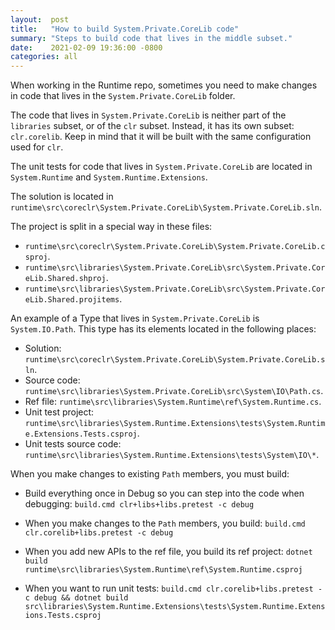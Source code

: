 ```yaml
---
layout:  post
title:   "How to build System.Private.CoreLib code"
summary: "Steps to build code that lives in the middle subset."
date:    2021-02-09 19:36:00 -0800
categories: all
---
```


When working in the Runtime repo, sometimes you need to make changes in code that lives in the `System.Private.CoreLib` folder.

The code that lives in `System.Private.CoreLib` is neither part of the `libraries` subset, or of the `clr` subset. Instead, it has its own subset: `clr.corelib`. Keep in mind that it will be built with the same configuration used for `clr`.

The unit tests for code that lives in `System.Private.CoreLib` are located in `System.Runtime` and `System.Runtime.Extensions`.

The solution is located in `runtime\src\coreclr\System.Private.CoreLib\System.Private.CoreLib.sln`.

The project is split in a special way in these files:

- `runtime\src\coreclr\System.Private.CoreLib\System.Private.CoreLib.csproj`.
- `runtime\src\libraries\System.Private.CoreLib\src\System.Private.CoreLib.Shared.shproj`.
- `runtime\src\libraries\System.Private.CoreLib\src\System.Private.CoreLib.Shared.projitems`.

An example of a Type that lives in `System.Private.CoreLib` is `System.IO.Path`. This type has its elements located in the following places:

- Solution: `runtime\src\coreclr\System.Private.CoreLib\System.Private.CoreLib.sln`.
- Source code: `runtime\src\libraries\System.Private.CoreLib\src\System\IO\Path.cs`.
- Ref file: `runtime\src\libraries\System.Runtime\ref\System.Runtime.cs`.
- Unit test project: `runtime\src\libraries\System.Runtime.Extensions\tests\System.Runtime.Extensions.Tests.csproj`.
- Unit tests source code: `runtime\src\libraries\System.Runtime.Extensions\tests\System\IO\*`.

When you make changes to existing `Path` members, you must build:

- Build everything once in Debug so you can step into the code when debugging:
    `build.cmd clr+libs+libs.pretest -c debug`

- When you make changes to the `Path` members, you build:
    `build.cmd clr.corelib+libs.pretest -c debug`

- When you add new APIs to the ref file, you build its ref project:
    `dotnet build runtime\src\libraries\System.Runtime\ref\System.Runtime.csproj`

- When you want to run unit tests:
    `build.cmd clr.corelib+libs.pretest -c debug && dotnet build src\libraries\System.Runtime.Extensions\tests\System.Runtime.Extensions.Tests.csproj`
